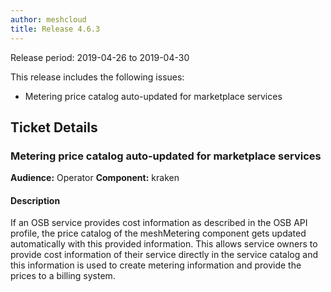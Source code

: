 ```yaml
---
author: meshcloud
title: Release 4.6.3
---
```


Release period: 2019-04-26 to 2019-04-30

This release includes the following issues:
* Metering price catalog auto-updated for marketplace services
<!--truncate-->

## Ticket Details
### Metering price catalog auto-updated for marketplace services
**Audience:** Operator
**Component:** kraken


#### Description
If an OSB service provides cost information as described in the OSB API profile, the price catalog of the meshMetering component
gets updated automatically with this provided information. This allows service owners to provide cost information of their service
directly in the service catalog and this information is used to create metering information and provide the prices to a billing system.

